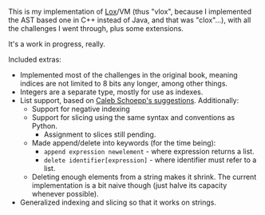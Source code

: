 This is my implementation of [Lox](http://craftinginterpreters.com/)/VM (thus "vlox",
because I implemented the AST based one in C++ instead of Java, and that was "clox"...),
with all the challenges I went through, plus some extensions.

It's a work in progress, really.

Included extras:

- Implemented most of the challenges in the original book, meaning indices are not
  limited to 8 bits any longer, among other things.
- Integers are a separate type, mostly for use as indexes.
- List support, based on [Caleb Schoepp's suggestions](https://calebschoepp.com/blog/2020/adding-a-list-data-type-to-lox/). Additionally:
  - Support for negative indexing
  - Support for slicing using the same syntax and conventions as Python.
    - Assignment to slices still pending.
  - Made append/delete into keywords (for the time being):
    * `append expression newelement` - where expression returns a list.
    * `delete identifier[expression]` - where identifier must refer to a list.
  - Deleting enough elements from a string makes it shrink. The current
    implementation is a bit naive though (just halve its capacity whenever
    possible).
- Generalized indexing and slicing so that it works on strings.
